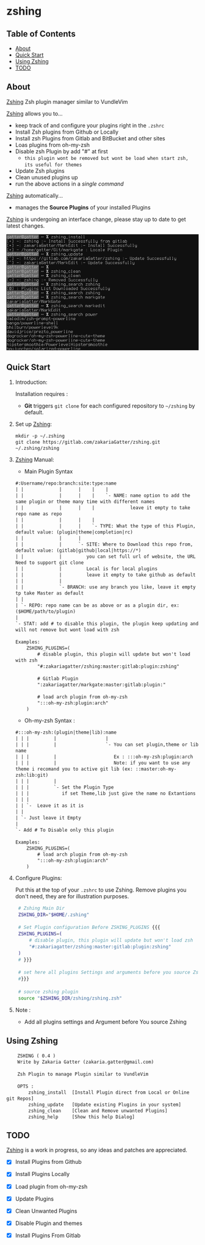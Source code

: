 # zshing

## Table of Contents

- [About](#about)
- [Quick Start](#quick-start)
- [Using Zshing](#using-zshing)
- [TODO](#todo)

## About

[Zshing] Zsh plugin manager similar to VundleVim

[Zshing] allows you to...

* keep track of and configure your plugins right in the `.zshrc`
* Install Zsh plugins from Github or Locally
* Install zsh Plugins from Gitlab and BitBucket and other sites
* Loas plugins from oh-my-zsh
* Disable zsh Plugin by add "#" at first
    * `this plugin wont be removed but wont be load when start zsh, its useful for themes`
* Update Zsh plugins
* Clean unused plugins up
* run the above actions in a *single command*

[Zshing] automatically...

* manages the __Source Plugins__ of your installed Plugins

[Zshing] is undergoing an interface change, please stay up to date to get latest changes.

![zshing-installer](./pics/test.png)

## Quick Start

1. Introduction:

   Installation requires :
    * __Git__ triggers `git clone` for each configured repository to `~/zshing` by default.

2. Set up [Zshing]:

   ```
   mkdir -p ~/.zshing
   git clone https://gitlab.com/zakariaGatter/zshing.git ~/.zshing/zshing
   ```

3. [Zshing] Manual:
    * Main Plugin Syntax

    ```
    #:Username/repo:branch:site:type:name
    | |             |      |    |    |
    | |             |      |    |    `- NAME: name option to add the same plugin or theme many time with different names
    | |             |      |    |             leave it empty to take repo name as repo
    | |             |      |    |
    | |             |      |    `- TYPE: What the type of this Plugin, default value: (plugin|theme|completion|rc)
    | |             |      |
    | |             |      `- SITE: Where to Download this repo from, default value: (gitlab|github|local|https://*)
    | |             |         you can set full url of website, the URL Need to support git clone
    | |             |         Local is for local plugins
    | |             |         leave it empty to take github as default
    | |             |
    | |             `- BRANCH: use any branch you like, leave it empty tp take Master as default
    | |
    | `- REPO: repo name can be as above or as a plugin dir, ex: ($HOME/path/to/plugin)
    |
    `- STAT: add # to disable this plugin, the plugin keep updating and will not remove but wont load with zsh

    Examples:
        ZSHING_PLUGINS=(
            # disable plugin, this plugin will update but won't load with zsh
            "#:zakariagatter/zshing:master:gitlab:plugin:zshing"

            # Gitlab Plugin
            ":zakariagatter/markgate:master:gitlab:plugin:"

            # load arch plugin from oh-my-zsh
            ":::oh-my-zsh:plugin:arch"
        )

    ```

    * Oh-my-zsh Syntax :

    ```
    #:::oh-my-zsh:(plugin|theme|lib):name
    | | |         |                  |
    | | |         |                  `- You can set plugin,theme or lib name
    | | |         |                     Ex : :::oh-my-zsh:plugin:arch
    | | |         |                     Note: if you want to use any theme i recomand you to active git lib (ex: ::master:oh-my-zsh:lib:git)
    | | |         |
    | | |         `- Set the Plugin Type
    | | |            if set Theme,lib just give the name no Extantions
    | | |
    | | `-  Leave it as it is
    | |
    | `- Just leave it Empty
    |
    `- Add # To Disable only this plugin

    Examples:
        ZSHING_PLUGINS=(
            # load arch plugin from oh-my-zsh
            ":::oh-my-zsh:plugin:arch"
        )

    ```

4. Configure Plugins:

   Put this at the top of your `.zshrc` to use Zshing. Remove plugins you don't need, they are for illustration purposes.

   ```zsh
    # Zshing Main Dir
    ZSHING_DIR="$HOME/.zshing"

    # Set Plugin configuration Before ZSHING_PLUGINS {{{
    ZSHING_PLUGINS=(
        # disable plugin, this plugin will update but won't load zsh
        "#:zakariagatter/zshing:master:gitlab:plugin:zshing"
    )
    # }}}

    # set here all plugins Settings and arguments before you source Zshing {{{
    #}}}

    # source zshing plugin
    source "$ZSHING_DIR/zshing/zshing.zsh"
   ```

5. Note :

    * Add all plugins settings and Argument before You source Zshing

## Using Zshing

```
    ZSHING ( 0.4 )
    Write by Zakaria Gatter (zakaria.gatter@gmail.com)

    Zsh Plugin to manage Plugin similar to VundleVim

    OPTS :
        zshing_install  [Install Plugin direct from Local or Online git Repos]
        zshing_update   [Update existing Plugins in your system]
        zshing_clean    [Clean and Remove unwanted Plugins]
        zshing_help     [Show this help Dialog]
```

## TODO
[Zshing] is a work in progress, so any ideas and patches are appreciated.

* [X] Install Plugins from Github
* [X] Install Plugins Locally
* [X] Load plugin from oh-my-zsh
* [X] Update Plugins
* [X] Clean Unwanted Plugins
* [X] Disable Plugin and themes
* [X] Install Plugins From Gitlab


[Zshing]:http://gitlab.com/zakariagatter/zshing
